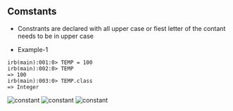 ## Comstants 

* Constrants are declared with all upper case or fiest letter of the contant needs to be in upper case 


* Example-1

```
irb(main):001:0> TEMP = 100
irb(main):002:0> TEMP
=> 100
irb(main):003:0> TEMP.class
=> Integer
```

![constant](./image/image1.png)
![constant](./image/image2.png)
![constant](./image/image3.png)
